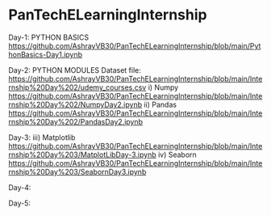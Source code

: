 # PanTechELearningInternship


Day-1: PYTHON BASICS
      https://github.com/AshrayVB30/PanTechELearningInternship/blob/main/PythonBasics-Day1.ipynb

Day-2: PYTHON MODULES
Dataset file: https://github.com/AshrayVB30/PanTechELearningInternship/blob/main/Internship%20Day%202/udemy_courses.csv
      i) Numpy
      https://github.com/AshrayVB30/PanTechELearningInternship/blob/main/Internship%20Day%202/NumpyDay2.ipynb
     ii) Pandas
     https://github.com/AshrayVB30/PanTechELearningInternship/blob/main/Internship%20Day%202/PandasDay2.ipynb

Day-3:
   iii) Matplotlib
   https://github.com/AshrayVB30/PanTechELearningInternship/blob/main/Internship%20Day%203/MatplotLibDay-3.ipynb
    iv) Seaborn
    https://github.com/AshrayVB30/PanTechELearningInternship/blob/main/Internship%20Day%203/SeabornDay3.ipynb

Day-4:

Day-5:
